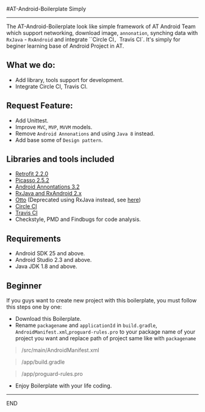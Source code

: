 #AT-Android-Boilerplate Simply
***
The AT-Android-Boilerplate look like simple framework of AT Android Team which support networking, download image, `annonation`, synching data with `RxJava` - `RxAndroid` and integrate ``Circle CI`, `Travis CI`. It's simply for beginer learning base of Android Project in AT.

What we do:
-
- Add library, tools support for development.
- Integrate Circle CI, Travis CI.

Request Feature:
-
- Add Unittest.
- Improve `MVC`, `MVP`, `MVVM` models.
- Remove `Android Annonations` and using `Java 8` instead.
- Add base some of `Design pattern`.

Libraries and tools included
-
- [Retrofit 2.2.0](https://github.com/square/retrofit)
- [Picasso 2.5.2](https://github.com/square/picasso)
- [Android Annontations 3.2](https://github.com/androidannotations/androidannotations)
- [RxJava and RxAndroid 2.x](https://github.com/ReactiveX/RxAndroid)
- [Otto](https://github.com/square/otto) (Deprecated using RxJava instead, see [here](http://blog.kaush.co/2014/12/24/implementing-an-event-bus-with-rxjava-rxbus/))
- [Circle CI](https://circleci.com/)
- [Travis CI](https://travis-ci.org/)
- Checkstyle, PMD and Findbugs for code analysis.

Requirements
-
- Android SDK 25 and above.
- Android Studio 2.3 and above.
- Java JDK 1.8 and above.

Beginner
-
If you guys want to create new project with this boilerplate, you must follow this steps one by one:

- Download this Boilerplate.
- Rename `packagename` and `applicationId` in `build.gradle`, `AndroidManifest.xml`,`proguard-rules.pro` to your package name of your project you want and replace path of project same like with `packagename`

> /src/main/AndroidManifest.xml

> /app/build.gradle

> /app/proguard-rules.pro

- Enjoy Boilerplate with your life coding.


---
END


